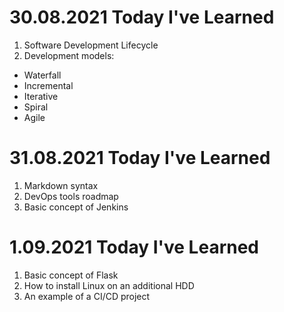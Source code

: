 # 30.08.2021 Today I've Learned
1. Software Development Lifecycle
2. Development models:
  * Waterfall
  * Incremental
  * Iterative
  * Spiral
  * Agile 

# 31.08.2021 Today I've Learned
1. Markdown syntax
2. DevOps tools roadmap
3. Basic concept of Jenkins
 
# 1.09.2021 Today I've Learned
1. Basic concept of Flask
2. How to install Linux on an additional HDD
3. An example of a CI/CD project
